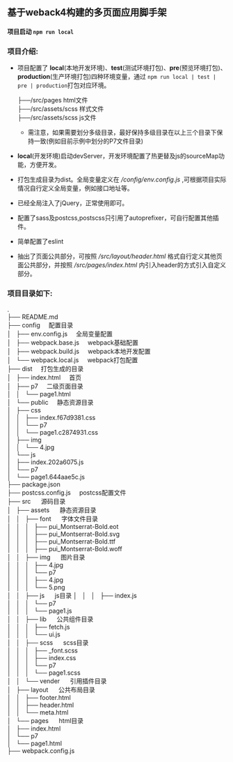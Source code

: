 ## 基于weback4构建的多页面应用脚手架  

#### 项目启动  `npm run local`  

### 项目介绍:
+ 项目配置了 **local**(本地开发环境)、**test**(测试环境打包)、**pre**(预览环境打包)、**production**(生产环境打包)四种环境变量，通过 ` npm run local | test | pre | production `打包对应环境。
  
    ├──/src/pages  html文件  
    ├──/src/assets/scss  样式文件  
    ├──/src/assets/scss  js文件  
    - 需注意，如果需要划分多级目录，最好保持多级目录在以上三个目录下保持一致(例如目前示例中划分的P7文件目录)

+ **local**(开发环境)启动devServer，开发环境配置了热更替及js的sourceMap功能，方便开发。

+ 打包生成目录为dist。全局变量定义在 */config/env.config.js* ,可根据项目实际情况自行定义全局变量，例如接口地址等。

+ 已经全局注入了jQuery，正常使用即可。
  
+ 配置了sass及postcss,postscss只引用了autoprefixer，可自行配置其他插件。

+ 简单配置了eslint

+ 抽出了页面公共部分，可按照 */src/layout/header.html* 格式自行定义其他页面公共部分，并按照
*/src/pages/index.html* 内引入header的方式引入自定义部分。

### 项目目录如下:

.  
├── README.md   
├── config  &nbsp;&nbsp;&nbsp;&nbsp;配置目录  
│   ├── env.config.js &nbsp;&nbsp;&nbsp;&nbsp;全局变量配置    
│   ├── webpack.base.js &nbsp;&nbsp;&nbsp;&nbsp;webpack基础配置   
│   ├── webpack.build.js &nbsp;&nbsp;&nbsp;&nbsp;webpack本地开发配置   
│   └── webpack.local.js &nbsp;&nbsp;&nbsp;&nbsp;webpack打包配置  
├── dist  &nbsp;&nbsp;&nbsp;&nbsp;打包生成的目录    
│   ├── index.html  &nbsp;&nbsp;&nbsp;&nbsp;首页  
│   ├── p7 &nbsp;&nbsp;&nbsp;&nbsp;二级页面目录  
│   │   └── page1.html         
│   └── public  &nbsp;&nbsp;&nbsp;&nbsp;静态资源目录  
│       ├── css &nbsp;&nbsp;&nbsp;&nbsp;   
│       │   ├── index.f67d9381.css           
│       │   └── p7  
│       │       └── page1.c2874931.css  
│       ├── img     
│       │   └── 4.jpg  
│       └── js    
│           ├── index.202a6075.js    
│           └── p7  
│               └── page1.644aae5c.js    
├── package.json  
├── postcss.config.js  &nbsp;&nbsp;&nbsp;&nbsp;postcss配置文件  
├── src  &nbsp;&nbsp;&nbsp;&nbsp;  源码目录  
│   ├── assets  &nbsp;&nbsp;&nbsp;&nbsp;  静态资源目录     
│   │   ├── font  &nbsp;&nbsp;&nbsp;&nbsp;  字体文件目录      
│   │   │   ├── pui_Montserrat-Bold.eot  
│   │   │   ├── pui_Montserrat-Bold.svg  
│   │   │   ├── pui_Montserrat-Bold.ttf  
│   │   │   ├── pui_Montserrat-Bold.woff   
│   │   ├── img  &nbsp;&nbsp;&nbsp;&nbsp;  图片目录   
│   │   │   ├── 4.jpg        
│   │   │   └── p7      
│   │   │       ├── 4.jpg    
│   │   │       └── 5.png    
│   │   ├── js  &nbsp;&nbsp;&nbsp;&nbsp;  js目录 
│   │   │   ├── index.js    
│   │   │   └── p7  
│   │   │       └── page1.js  
│   │   ├── lib &nbsp;&nbsp;&nbsp;&nbsp;  公共组件目录   
│   │   │   ├── fetch.js    
│   │   │   └── ui.js     
│   │   ├── scss &nbsp;&nbsp;&nbsp;&nbsp;  scss目录   
│   │   │   ├── _font.scss  
│   │   │   ├── index.css  
│   │   │   └── p7  
│   │   │       └── page1.scss  
│   │   └── vender  &nbsp;&nbsp;&nbsp;&nbsp;  引用插件目录      
│   ├── layout  &nbsp;&nbsp;&nbsp;&nbsp;  公共布局目录     
│   │   ├── footer.html   
│   │   ├── header.html  
│   │   └── meta.html  
│   └── pages  &nbsp;&nbsp;&nbsp;&nbsp;  html目录   
│       ├── index.html    
│       └── p7   
│           └── page1.html  
├── webpack.config.js


